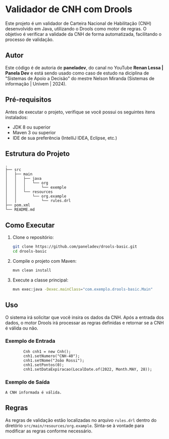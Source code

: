 # Validador de CNH com Drools

Este projeto é um validador de Carteira Nacional de Habilitação (CNH) desenvolvido em Java, utilizando o Drools como motor de regras. O objetivo é verificar a validade da CNH de forma automatizada, facilitando o processo de validação.

## Autor

Este código é de autoria de **paneladev**, do canal no YouTube **Renan Lessa | Panela Dev** e está sendo usado como caso de estudo na diciplina de "Sistemas de Apoio a Decisão" do mestre Nelson Miranda (Sistemas de informação | Univem | 2024).

## Pré-requisitos

Antes de executar o projeto, verifique se você possui os seguintes itens instalados:

- JDK 8 ou superior
- Maven 3 ou superior
- IDE de sua preferência (IntelliJ IDEA, Eclipse, etc.)

## Estrutura do Projeto

```plaintext
.
├── src
│   ├── main
│   │   ├── java
│   │   │   └── org
│   │   │       └── exemple
│   │   └── resources
│   │       └── org.example
│   │           └── rules.drl
├── pom.xml
└── README.md
```

## Como Executar

1. Clone o repositório:

   ```bash
   git clone https://github.com/paneladev/drools-basic.git
   cd drools-basic
   ```

2. Compile o projeto com Maven:

   ```bash
   mvn clean install
   ```

3. Execute a classe principal:

   ```bash
   mvn exec:java -Dexec.mainClass="com.exemplo.drools-basic.Main"
   ```

## Uso

O sistema irá solicitar que você insira os dados da CNH. Após a entrada dos dados, o motor Drools irá processar as regras definidas e retornar se a CNH é válida ou não.

### Exemplo de Entrada

```
        Cnh cnh1 = new Cnh();
        cnh1.setNumero("CNH-40");
        cnh1.setNome("João Rossi");
        cnh1.setPontos(0);
        cnh1.setDataExpiracao(LocalDate.of(2022, Month.MAY, 28));
```

### Exemplo de Saída

```
A CNH informada é válida.
```

## Regras

As regras de validação estão localizadas no arquivo `rules.drl` dentro do diretório `src/main/resources/org.example`. Sinta-se à vontade para modificar as regras conforme necessário.
